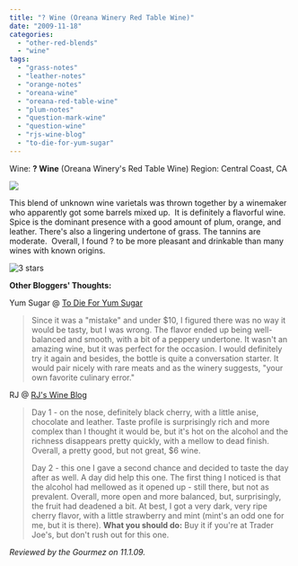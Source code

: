 ```yaml
---
title: "? Wine (Oreana Winery Red Table Wine)"
date: "2009-11-18"
categories:
  - "other-red-blends"
  - "wine"
tags:
  - "grass-notes"
  - "leather-notes"
  - "orange-notes"
  - "oreana-wine"
  - "oreana-red-table-wine"
  - "plum-notes"
  - "question-mark-wine"
  - "question-wine"
  - "rjs-wine-blog"
  - "to-die-for-yum-sugar"
---
```


Wine: **? Wine** (Oreana Winery's Red Table Wine) Region: Central Coast, CA

![](http://www.rebeccagomezfarrell.com/gourmez/photos/question002.jpg)

This blend of unknown wine varietals was thrown together by a winemaker who apparently got some barrels mixed up.  It is definitely a flavorful wine. Spice is the dominant presence with a good amount of plum, orange, and leather. There's also a lingering undertone of grass. The tannins are moderate.  Overall, I found ? to be more pleasant and drinkable than many wines with known origins.




<div class="caption">

![3 stars](http://s3.amazonaws.com/thegourmez-wpmedia/2009/02/rating_avocado1.gif "rating_avocado1")</div>


**Other Bloggers' Thoughts:**

Yum Sugar @ [To Die For Yum Sugar](http://www.yumsugar.com/96782)

> Since it was a "mistake" and under $10, I figured there was no way it would be tasty, but I was wrong. The flavor ended up being well-balanced and smooth, with a bit of a peppery undertone. It wasn't an amazing wine, but it was perfect for the occasion. I would definitely try it again and besides, the bottle is quite a conversation starter. It would pair nicely with rare meats and as the winery suggests, "your own favorite culinary error."

RJ @ [RJ's Wine Blog](http://www.rjswineblog.com/2009/01/oreana-winery-2006-red-table-wine.html)

> Day 1 - on the nose, definitely black cherry, with a little anise, chocolate and leather. Taste profile is surprisingly rich and more complex than I thought it would be, but it's hot on the alcohol and the richness disappears pretty quickly, with a mellow to dead finish. Overall, a pretty good, but not great, $6 wine.
>
> Day 2 - this one I gave a second chance and decided to taste the day after as well. A day did help this one. The first thing I noticed is that the alcohol had mellowed as it opened up - still there, but not as prevalent. Overall, more open and more balanced, but, surprisingly, the fruit had deadened a bit. At best, I got a very dark, very ripe cherry flavor, with a little strawberry and mint (mint's an odd one for me, but it is there). **What you should do:** Buy it if you're at Trader Joe's, but don't rush out for this one.

_Reviewed by the Gourmez on 11.1.09._
